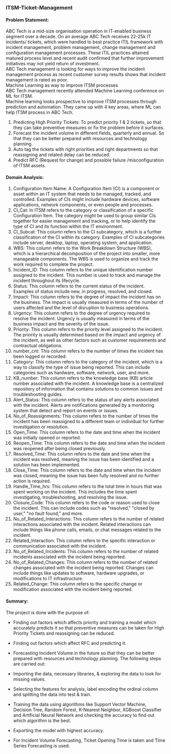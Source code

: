 ### ITSM-Ticket-Management

#### Problem Statement:
ABC Tech is a mid-size organisation operation in IT-enabled business segment over a decade. On an average ABC Tech receives 22-25k IT incidents/ tickets, which were handled to best practice ITIL framework with incident management, problem management, change management and configuration management processes. These ITIL practices attained matured process level and recent audit confirmed that further improvement initiatives may not yield return of investment.<br>
ABC Tech management is looking for ways to improve the incident management process as recent customer survey results shows that incident management is rated as poor.<br>
Machine Learning as way to improve ITSM processes<br>
ABC Tech management recently attended Machine Learning conference on ML for ITSM.<br>
Machine learning looks prospective to improve ITSM processes through prediction and automation. They came up with 4 key areas, where ML can help ITSM process in ABC Tech.<br>
1.	Predicting High Priority Tickets: To predict priority 1 & 2 tickets, so that they can take preventive measures or fix the problem before it surfaces.<br>
2.	Forecast the incident volume in different fields, quarterly and annual. So that they can be better prepared with resources and technology planning.<br>
3.	Auto tag the tickets with right priorities and right departments so that reassigning and related delay can be reduced.<br>
4.	Predict RFC (Request for change) and possible failure /misconfiguration of ITSM assets.<br>

#### Domain Analysis:
1.	Configuration Item Name: A Configuration Item (CI) is a component or asset within an IT system that needs to be managed, tracked, and controlled. Examples of CIs might include hardware devices, software applications, network components, or even people and processes.<br>
2.	CI_Cat: In ITSM refers to the category or classification of a specific Configuration Item. The category might be used to group similar CIs together for easier management and tracking, or to help identify the type of CI and its function within the IT environment.<br>
3.	CI_Subcat: This column refers to the CI subcategory, which is a further classification of the CI within its category. Examples of CI subcategories include server, desktop, laptop, operating system, and application.<br>
4.	WBS: This column refers to the Work Breakdown Structure (WBS), which is a hierarchical decomposition of the project into smaller, more manageable components. The WBS is used to organize and track the work required to complete the project.<br>
5.	Incident_ID: This column refers to the unique identification number assigned to the incident. This number is used to track and manage the incident throughout its lifecycle.<br>
6.	Status: This column refers to the current status of the incident. Examples of status include new, in progress, resolved, and closed.<br>
7.	Impact: This column refers to the degree of impact the incident has on the business. The impact is usually measured in terms of the number of users affected and the level of disruption to business operations.<br>
8.	Urgency: This column refers to the degree of urgency required to resolve the incident. Urgency is usually measured in terms of the business impact and the severity of the issue.<br>
9.	Priority: This column refers to the priority level assigned to the incident. The priority is usually determined based on the impact and urgency of the incident, as well as other factors such as customer requirements and contractual obligations.<br>
10.	number_cnt: This column refers to the number of times the incident has been logged or recorded.<br>
11.	Category: This column refers to the category of the incident, which is a way to classify the type of issue being reported. This can include categories such as hardware, software, network, user, and more.<br>
12.	KB_number: This column refers to the knowledge base (KB) article number associated with the incident. A knowledge base is a centralized repository of information that contains solutions to common issues and troubleshooting guides.<br>
13.	Alert_Status: This column refers to the status of any alerts associated with the incident. Alerts are notifications generated by a monitoring system that detect and report on events or issues.<br>
14.	No_of_Reassignments: This column refers to the number of times the incident has been reassigned to a different team or individual for further investigation or resolution.<br>
15.	Open_Time: This column refers to the date and time when the incident was initially opened or reported.<br>
16.	Reopen_Time: This column refers to the date and time when the incident was reopened after being closed previously.<br>
17.	Resolved_Time: This column refers to the date and time when the incident was resolved, meaning the issue has been identified and a solution has been implemented.<br>
18.	Close_Time: This column refers to the date and time when the incident was closed, meaning the issue has been fully resolved and no further action is required.<br>
19.	Handle_Time_hrs: This column refers to the total time in hours that was spent working on the incident. This includes the time spent investigating, troubleshooting, and resolving the issue.<br>
20.	Closure_Code: This column refers to the code or reason used to close the incident. This can include codes such as "resolved," "closed by user," "no fault found," and more.<br>
21.	No_of_Related_Interactions: This column refers to the number of related interactions associated with the incident. Related interactions can include things like phone calls, emails, or chat messages related to the incident.<br>
22.	Related_Interaction: This column refers to the specific interaction or communication associated with the incident.<br>
23.	No_of_Related_Incidents: This column refers to the number of related incidents associated with the incident being reported.<br>
24.	No_of_Related_Changes: This column refers to the number of related changes associated with the incident being reported. Changes can include things like updates to software, hardware upgrades, or modifications to IT infrastructure.<br>
25.	Related_Change: This column refers to the specific change or modification associated with the incident being reported.<br>

#### Summary:
The project is done with the purpose of:

* Finding out factors which affects priority and training a model which accurately predicts it so that preventive measures can be taken for High Priority Tickets and reassigning can be reduced.
* Finding out factors which affect RFC and predicting it.
* Forecasting Incident Volume in the future so that they can be better prepared with resources and technology planning.
The following steps are carried out:

* Importing the data, necessary libraries, & exploring the data to look for missing values.
* Selecting the features for analysis, label encoding the ordinal column and splitting the data into test & train.
* Training the data using algorithms like Support Vector Machine, Decision Tree, Random Forest, K-Nearest Neighbor, XGBoost Classifier and Artificial Neural Network and checking the accuracy to find out which algorithm is the best.
* Exporting the model with highest accuracy.
* For Incident Volume Forecasting, Ticket Opening Time is taken and Time Series Forecasting is used.
